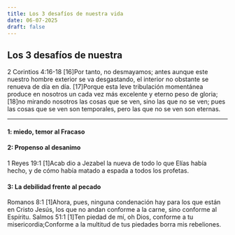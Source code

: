```yaml
---
title: Los 3 desafíos de nuestra vida
date: 06-07-2025
draft: false
---
```

## Los 3 desafíos de nuestra

2 Corintios 4:16-18
[16]Por tanto, no desmayamos; antes aunque este nuestro hombre exterior se va desgastando, el interior no obstante se renueva de día en día.
[17]Porque esta leve tribulación momentánea produce en nosotros un cada vez más excelente y eterno peso de gloria;
[18]no mirando nosotros las cosas que se ven, sino las que no se ven; pues las cosas que se ven son temporales, pero las que no se ven son eternas.

---

#### 1: miedo, temor al Fracaso

#### 2: Propenso al desanimo
1 Reyes 19:1
[1]Acab dio a Jezabel la nueva de todo lo que Elías había hecho, y de cómo había matado a espada a todos los profetas.
#### 3: La debilidad frente al pecado
Romanos 8:1
[1]Ahora, pues, ninguna condenación hay para los que están en Cristo Jesús, los que no andan conforme a la carne, sino conforme al Espíritu.
Salmos 51:1
[1]Ten piedad de mí, oh Dios, conforme a tu misericordia;Conforme a la multitud de tus piedades borra mis rebeliones.